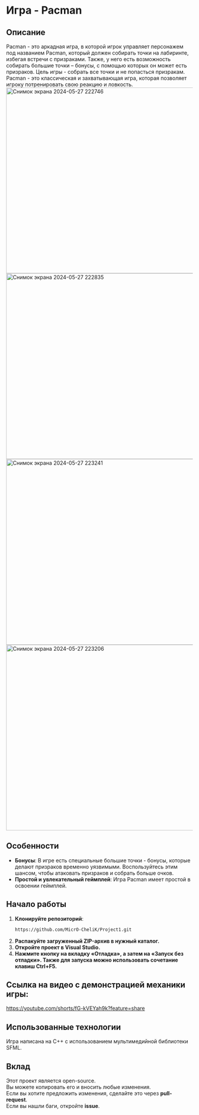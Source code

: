 # Игра - Pacman

## Описание

Pacman - это аркадная игра, в которой игрок управляет персонажем под названием Pacman, который должен собирать точки на лабиринте, избегая встречи с призраками. Также, у него есть возможность собирать большие точки – бонусы, с помощью которых он может есть призраков. Цель игры - собрать все точки и не попасться призракам.
Pacman - это классическая и захватывающая игра, которая позволяет игроку потренировать свою реакцию и ловкость.
<img width="507" height = "500" alt="Снимок экрана 2024-05-27 222746" src="https://github.com/MicrO-CheliK/Project1/assets/167580462/cec74d56-4119-4830-902f-4c6c5352be4f">
<img width="510"  height = "500" alt="Снимок экрана 2024-05-27 222835" src="https://github.com/MicrO-CheliK/Project1/assets/167580462/ea97f5d7-cc52-4534-8f0d-233457c4a725">
<img width="509"  height = "500" alt="Снимок экрана 2024-05-27 223241" src="https://github.com/MicrO-CheliK/Project1/assets/167580462/17877745-e3a1-4e91-9b0a-27792b9f4acf">
<img width="506"  height = "500" alt="Снимок экрана 2024-05-27 223206" src="https://github.com/MicrO-CheliK/Project1/assets/167580462/23c51d7b-8dc9-4993-8f7f-215ec3ea32a6">

## Особенности 

- **Бонусы**: В игре есть специальные большие точки - бонусы, которые делают призраков временно уязвимыми. Воспользуйтесь этим шансом, чтобы атаковать призраков и собрать больше очков.
- **Простой и увлекательный геймплей**: Игра Pacman имеет простой в освоении геймплей.

## Начало работы

1. **Клонируйте репозиторий**:
    ```bash
   https://github.com/MicrO-CheliK/Project1.git
2. **Распакуйте загруженный ZIP-архив в нужный каталог.**
3. **Откройте проект в Visual Studio.**
4. **Нажмите кнопку на вкладку «Отладка», а затем на «Запуск без отладки». Также для запуска можно использовать сочетание клавиш Ctrl+F5.**

## Ссылка на видео с демонстрацией механики игры:  

https://youtube.com/shorts/fG-kVEYah9k?feature=share

## Использованные технологии  

Игра написана на C++ с использованием мультимедийной библиотеки SFML.   

## Вклад

Этот проект является open-source.  
Вы можете копировать его и вносить любые изменения.  
Если вы хотите предложить изменения, сделайте это через **pull-request**.  
Если вы нашли баги, откройте **issue**.  
